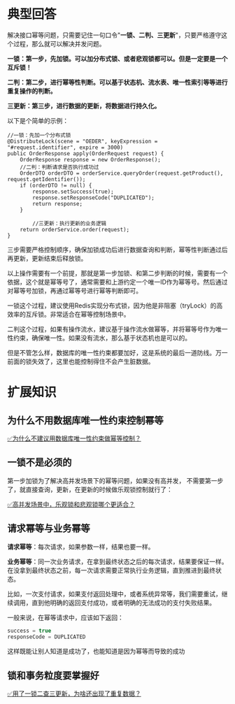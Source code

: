 # 典型回答


解决接口幂等问题，只需要记住一句口令"**一锁、二判、三更新**"，只要严格遵守这个过程，那么就可以解决并发问题。



**一锁：第一步，先加锁。可以加分布式锁、或者悲观锁都可以。但是一定要是一个互斥锁！**

**二判：第二步，进行幂等性判断。可以基于状态机、流水表、唯一性索引等等进行重复操作的判断。**

**三更新：第三步，进行数据的更新，将数据进行持久化。**



以下是个简单的示例：



```plain
//一锁：先加一个分布式锁
@DistributeLock(scene = "OEDER", keyExpression = "#request.identifier", expire = 3000)
public OrderResponse apply(OrderRequest request) {
    OrderResponse response = new OrderResponse();
  	//二判：判断请求是否执行成功过
    OrderDTO orderDTO = orderService.queryOrder(request.getProduct(), request.getIdentifier());
    if (orderDTO != null) {
        response.setSuccess(true);
        response.setResponseCode("DUPLICATED");
        return response;
    }

		//三更新：执行更新的业务逻辑
  	return orderService.order(request);
}
```



三步需要严格控制顺序，确保加锁成功后进行数据查询和判断，幂等性判断通过后再更新，更新结束后释放锁。



以上操作需要有一个前提，那就是第一步加锁、和第二步判断的时候，需要有一个依据，这个就是幂等号了，通常需要和上游约定一个唯一ID作为幂等号。然后通过对幂等号加锁，再通过幂等号进行幂等判断即可。



一锁这个过程，建议使用Redis实现分布式锁，因为他是非阻塞（tryLock）的高效率的互斥锁。非常适合在幂等控制场景中。



二判这个过程，如果有操作流水，建议基于操作流水做幂等，并将幂等号作为唯一性约束，确保唯一性。如果没有流水，那么基于状态机也是可以的。



但是不管怎么样，数据库的唯一性约束都要加好，这是系统的最后一道防线。万一前面的锁失效了，这里也能控制得住不会产生脏数据。



# 扩展知识


## 为什么不用数据库唯一性约束控制幂等


[✅为什么不建议用数据库唯一性约束做幂等控制？](https://www.yuque.com/hollis666/qyhor6/prnect4g81wg2law)



## 一锁不是必须的


第一步加锁为了解决高并发场景下的幂等问题，如果没有高并发， 不需要第一步了，就直接查询，更新，在更新的时候做乐观锁控制就行了：



[✅高并发场景中，乐观锁和悲观锁哪个更适合？](https://www.yuque.com/hollis666/qyhor6/kzkm89bnr0fzdeyi)



## 请求幂等与业务幂等


**请求幂等**：每次请求，如果参数一样，结果也要一样。



**业务幂等**：同一次业务请求，在拿到最终状态之后的每次请求，结果要保证一样。在没拿到最终状态之前，每一次请求需要正常执行业务逻辑，直到推进到最终状态。



比如，一次支付请求，如果支付返回处理中，或者系统异常等，我们需要重试，继续调用，直到他明确的返回支付成功，或者明确的无法成功的支付失败结果。



一般来说，在幂等请求中，应该如下返回：



```java
success = true
responseCode = DUPLICATED
```



这样既能让别人知道是成功了，也能知道是因为幂等而导致的成功



## 锁和事务粒度要掌握好


[✅用了一锁二查三更新，为啥还出现了重复数据？](https://www.yuque.com/hollis666/qyhor6/rc0qez0gyn9t62f9)

